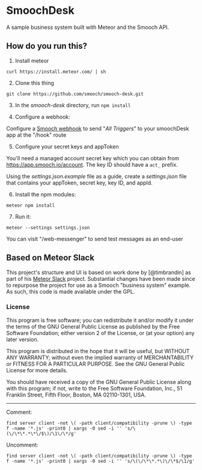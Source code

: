 # SmoochDesk

A sample business system built with Meteor and the Smooch API.

## How do you run this?

1. Install meteor

  `curl https://install.meteor.com/ | sh`

2. Clone this thing

  `git clone https://github.com/smooch/smooch-desk.git`

3. In the _smooch-desk_ directory, run `npm install`

4. Configure a webhook:

  Configure a [Smooch webhook](https://app.smooch.io/integrations/webhook) to send "_All Triggers_" to your smoochDesk app at the "/hook" route

5. Configure your secret keys and appToken

  You'll need a managed account secret key which you can obtain from https://app.smooch.io/account. The key ID should have a `act_` prefix.

  Using the _settings.json.example_ file as a guide, create a _settings.json_ file that contains your appToken, secret key, key ID, and appId.

6. Install the npm modules:

  `meteor npm install`

7. Run it:

  `meteor --settings settings.json`

  You can visit "/web-messenger" to send test messages as an end-user

## Based on Meteor Slack

This project's structure and UI is based on work done by [@timbrandin] as part of his [Meteor Slack](https://slides.com/timbrandin/meteor-slack) project. Substantial changes have been made since to repurpose the project for use as a Smooch "business system" example. As such, this code is made available under the GPL.

### License

This program is free software; you can redistribute it and/or
modify it under the terms of the GNU General Public License
as published by the Free Software Foundation; either version 2
of the License, or (at your option) any later version.

This program is distributed in the hope that it will be useful,
but WITHOUT ANY WARRANTY; without even the implied warranty of
MERCHANTABILITY or FITNESS FOR A PARTICULAR PURPOSE.  See the
GNU General Public License for more details.

You should have received a copy of the GNU General Public License
along with this program; if not, write to the Free Software
Foundation, Inc., 51 Franklin Street, Fifth Floor, Boston,
MA  02110-1301, USA.

-------

Comment:
```
find server client -not \( -path client/compatibility -prune \) -type f -name '*.js' -print0 | xargs -0 sed -i '' 's/\(\/\*\*.*\*\/$\)/\1\/\*/g'
```

Uncomment:
```
find server client -not \( -path client/compatibility -prune \) -type f -name '*.js' -print0 | xargs -0 sed -i '' 's/\(\/\*\*.*\)\/\*$/\1/g'
```
